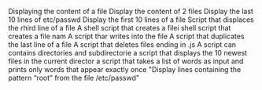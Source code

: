 Displaying the content of a file
Display the content of 2 files
Display the last 10 lines of etc/passwd
Display the first 10 lines of a file
Script that displaces the rhird line of a file
A shell script that creates a filei
shell script that creates a file nam
A script thar writes into the file
A script that duplicates the last line of a file
A script that deletes files ending in .js
A script can contains directories and subdirectorie
a script that displays the 10 newest files in the current director
a script that takes a list of words as input and prints only words that appear exactly once
"Display lines containing the pattern “root” from the file /etc/passwd"
